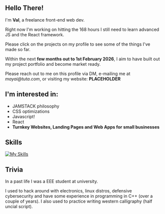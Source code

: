## Hello There!

<!--
**voffee/voffee** is a ✨ _special_ ✨ repository because its `README.md` (this file) appears on your GitHub profile.

Here are some ideas to get you started:

- 🔭 I’m currently working on ...
- 🌱 I’m currently learning ...
- 👯 I’m looking to collaborate on ...
- 🤔 I’m looking for help with ...
- 💬 Ask me about ...
- 📫 How to reach me: ...
- 😄 Pronouns: ...
- ⚡ Fun fact: ...
-->


I'm **Val**, a freelance front-end web dev.

Right now I'm working on hitting the 168 hours I still need to learn advanced JS and the React framework.

Please click on the projects on my profile to see some of the things I've made so far.

Within the next **few months out to 1st February 2026**, I aim to have built out my project portfolio and become market ready.

Please reach out to me on this profile via DM, e-mailing me at _mayai@tuta.com_, or visiting my website: **PLACEHOLDER**

## I'm interested in:

- JAMSTACK philosophy
- CSS optimizations
- Javascript!
- React
- **Turnkey Websites, Landing Pages and Web Apps for small businesses**

## Skills
[![My Skills](https://skillicons.dev/icons?i=html,css,js,react,apple)](https://skillicons.dev)

## Trivia
In a past life I was a EEE student at university.

I used to hack around with electronics, linux distros, defensive cybersecurity and have some experience in programming in C++ (over a couple of years). I also used to practice writing western calligraphy (half uncial script).
